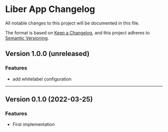 # Liber App Changelog
All notable changes to this project will be documented in this file.

The format is based on [Keep a Changelog](https://keepachangelog.com/en/1.0.0/),
and this project adheres to [Semantic Versioning](https://semver.org/spec/v2.0.0.html).

## Version 1.0.0 (unreleased)
### Features
* add whitelabel configuration

******
## Version 0.1.0 (2022-03-25)

### Features
- First implementation
